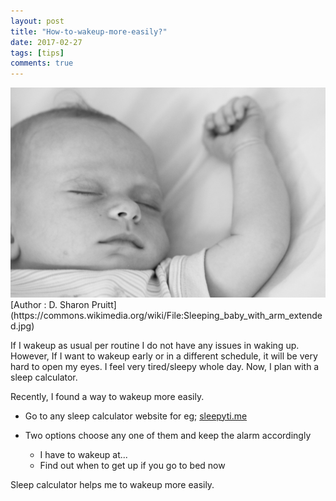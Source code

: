 ```yaml
---
layout: post
title: "How-to-wakeup-more-easily?"
date: 2017-02-27
tags: [tips]
comments: true
---
```


<img src="/images/sleeping.jpg?raw=true" style="width: 600px;"/>
[Author : D. Sharon Pruitt](https://commons.wikimedia.org/wiki/File:Sleeping_baby_with_arm_extended.jpg)

If I wakeup as usual per routine I do not have any issues in waking up. However, If I want to wakeup early or in a different schedule, it will be very hard to open my eyes. I feel very tired/sleepy whole day. Now, I plan with a sleep calculator.

Recently, I found a way to wakeup more easily.


* Go to any sleep calculator website for eg; [sleepyti.me](http://sleepyti.me/)

* Two options choose any one of them and keep the alarm accordingly
 
  - I have to wakeup at... 
  - Find out when to get up if you go to bed now

Sleep calculator helps me to wakeup more easily.











